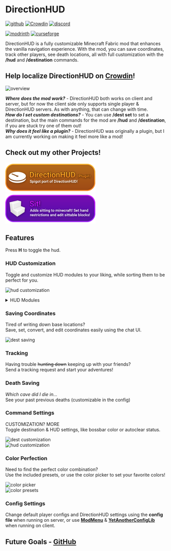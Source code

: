 # DirectionHUD
[![github](https://img.shields.io/github/issues/Oth3r/DirectionHUD?label=Issues)](https://github.com/Oth3r/DirectionHUD/issues) [![Crowdin](https://badges.crowdin.net/directionhud/localized.svg)](https://crowdin.com/project/directionhud) [![discord](https://dcbadge.vercel.app/api/server/Mec6yNQ9B7?style=flat)](https://discord.gg/Mec6yNQ9B7) 

[![modrinth](https://img.shields.io/modrinth/dt/directionhud?label=Modrinth&logo=modrinth)](https://modrinth.com/mod/directionhud) [![curseforge](https://cf.way2muchnoise.eu/843483.svg)](https://www.curseforge.com/minecraft/mc-mods/directionhud-fabric)

DirectionHUD is a fully customizable Minecraft Fabric mod that enhances the vanilla navigation experience.
With the mod, you can save coordinates, track other players, see death locations, all with full customization with the **/hud** and **/destination** commands.
## Help localize DirectionHUD on [Crowdin](https://crowdin.com/project/directionhud/)!
![overview](https://github.com/Oth3r/DirectionHUD/blob/master/media/directionhud%20overview.gif?raw=true)

***Where does the mod work?*** - DirectionHUD both works on client and server, but for now the client side only supports single player & DirectionHUD servers. As with anything, that can change with time.
\
***How do I set custom destinations?*** - You can use **/dest set <XYZ>** to set a destination, but the main commands for the mod are **/hud** and **/destination**, if you are stuck try one of them out!
\
***Why does it feel like a plugin?*** - DirectionHUD was originally a plugin, but I am currently working on making it feel more like a mod!
## Check out my other Projects!
[![DirectionHUD Spigot badge](https://github.com/Oth3r/DirectionHUD/blob/master/media/plugin-badge.png?raw=true)](https://modrinth.com/plugin/directionhud-plugin)
[![Sit! badge](https://github.com/Oth3r/Sit/blob/master/media/badge.png?raw=true)](https://modrinth.com/mod/sit!)
## Features
Press **H** to toggle the hud.
### HUD Customization
Toggle and customize HUD modules to your liking, while sorting them to be perfect for you.

![hud customization](https://github.com/Oth3r/DirectionHUD/blob/master/media/hud_modules.gif?raw=true)
<details>
<summary>HUD Modules</summary>

|             |                                         |
|-------------|-----------------------------------------|
| Coordinates | Yooo mini F3 screen                     |
| Speed       | 60..65..70 blocks per second!?          |
| Angle       | I'll place the boat perfectly this time |
| Weather     | 😳                                      |
| Tracking    | Can't run can't hide...                 |
| Distance    | It's bout 10,000 blocks away now        |
| Time        | Its getting late isn't it?              |
| Direction   | Go south west, the south west 🤦        |
| Destination | Base coords go here                     |
|             |                                         |
</details>

### Saving Coordinates
Tired of writing down base locations?
\
Save, set, convert, and edit coordinates easily using the chat UI.

![dest saving](https://github.com/Oth3r/DirectionHUD/blob/master/media/dest%20saving.gif?raw=true)

### Tracking
Having trouble ~~hunting down~~ keeping up with your friends?
\
Send a tracking request and start your adventures!

### Death Saving
*Which cave did I die in...*
\
See your past previous deaths (customizable in the config) 

### Command Settings
CUSTOMIZATION? MORE
\
Toggle destination & HUD settings, like bossbar color or autoclear status.

![dest customization](https://github.com/Oth3r/DirectionHUD/blob/master/media/dest%20customization.gif?raw=true)
\
![hud customization](https://github.com/Oth3r/DirectionHUD/blob/master/media/hud_settings.gif?raw=true)

### Color Perfection
Need to find the perfect color combination? 
\
Use the included presets, or use the color picker to set your favorite colors!

![color picker](https://github.com/Oth3r/DirectionHUD/blob/master/media/color_picker.gif?raw=true)
\
![color presets](https://github.com/Oth3r/DirectionHUD/blob/master/media/color_presets.gif?raw=true)

### Config Settings
Change default player configs and DirectionHUD settings using the **config file** when running on server, or use **[ModMenu](https://modrinth.com/mod/modmenu)** & **[YetAnotherConfigLib](https://modrinth.com/mod/yacl)** when running on client.

## Future Goals - [GitHub](https://github.com/Oth3r/DirectionHUD)

